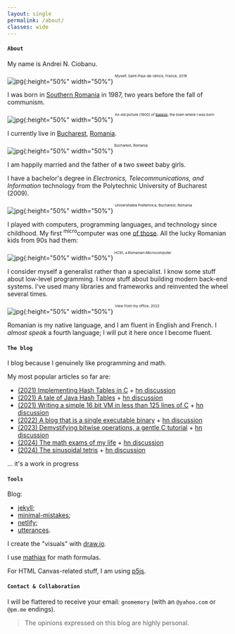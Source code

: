 ```yaml
---
layout: single
permalink: /about/
classes: wide
---
```


#### `About`

My name is Andrei N. Ciobanu. 

![jpg]({{site.url}}/assets/images/about/me-it.jpg){:height="50%" width="50%"}
<sup><sup><sup>Myself, Saint-Paul-de-Vence, France, 2019</sup></sup></sup>

I was born in [Southern Romania](https://en.wikipedia.org/wiki/Oltenia) in 1987, two years before the fall of communism.

![jpg]({{site.url}}/assets/images/about/bailesti.jpg){:height="50%" width="50%"}
<sup><sup><sup>An old picture (1900) of [Bailesti](https://en.wikipedia.org/wiki/B%C4%83ile%C8%99ti), the town where I was born</sup></sup></sup>


I currently live in [Bucharest](https://en.wikipedia.org/wiki/Bucharest), [Romania](https://en.wikipedia.org/wiki/Romania). 

![jpg]({{site.url}}/assets/images/about/bucuresti.jpg){:height="50%" width="50%"}<sup><sup><sup> Bucharest, Romania</sup></sup></sup>

I am happily married and the father of ~~a~~ two sweet baby girls. 

I have a bachelor's degree in *Electronics, Telecommunications, and Information* technology from the Polytechnic University of Bucharest (2009). 

![jpg]({{site.url}}/assets/images/about/politehnica.jpeg){:height="50%" width="50%"}
<sup><sup><sup> Universitatea Politehnica, Bucharest, Romania</sup></sup></sup>

I played with computers, programming languages, and technology since childhood. My first <sup>micro</sup>computer was one [of those](https://muzeuldecalculatoare.ro/2018/09/23/i-c-e-felix-hc-91/). All the lucky Romanian kids from 90s had them:

![jpg]({{site.url}}/assets/images/about/hc91.jpg){:height="50%" width="50%"}<sup><sup><sup> HC91, a Romanian Microcomputer</sup></sup></sup>

I consider myself a generalist rather than a specialist. I know some stuff about low-level programming. I know stuff about building modern back-end systems. I've used many libraries and frameworks and reinvented the wheel several times.

![jpg]({{site.url}}/assets/images/about/qtest1.jpg){:height="50%" width="50%"}
<sup><sup><sup>View from my office, 2022</sup></sup></sup>

Romanian is my native language, and I am fluent in English and French. I *almost speak* a fourth language; I will put it here once I become fluent.

#### `The blog`

I blog because I genuinely like programming and math. 

My most popular articles so far are:

* [(2021) Implementing Hash Tables in C]({{site.url}}/2021/10/02/implementing-hash-tables-in-c-part-1) + [hn discussion](https://news.ycombinator.com/item?id=28889442)
* [(2021) A tale of Java Hash Tables]({{site.url}}/2021/11/08/a-tale-of-java-hash-tables) + [hn discussion](https://news.ycombinator.com/item?id=29319151)
* [(2021) Writing a simple 16 bit VM in less than 125 lines of C]({{site.url}}/2021/12/01/writing-a-simple-vm-in-less-than-125-lines-of-c) + [hn discussion](https://news.ycombinator.com/item?id=29492183)
* [(2022) A blog that is a single executable binary]({{site.url}}/2022/04/10/a-blog-that-is-a-single-executable-binary) + [hn discussion](https://news.ycombinator.com/item?id=31081049)
* [(2023) Demystifying bitwise operations, a gentle C tutorial]({{site.url}}/2023/02/01/demystifying-bitwise-ops) + [hn discussion](https://news.ycombinator.com/item?id=35010447)
* [(2024) The math exams of my life]({{site.url}}/2024/01/09/the-most-important-math-exams-of-my-life) + [hn discussion](https://news.ycombinator.com/item?id=39081894)
* [(2024) The sinusoidal tetris]({{site.url}}/2024/02/06/the-sinusoidal-tetris) + [hn discussion](https://news.ycombinator.com/item?id=28889442)

... it's a work in progress

#### `Tools`

Blog:
* [jekyll](https://jekyllrb.com/);
* [minimal-mistakes](https://mmistakes.github.io/minimal-mistakes/);
* [netlify](https://www.netlify.com/);
* [utterances](https://utteranc.es/).

I create the "visuals" with [draw.io](https://drawio-app.com/). 

I use [mathjax](https://www.mathjax.org/) for math formulas.

For HTML Canvas-related stuff, I am using [p5js](https://p5js.org/).

#### `Contact & Collaboration` 

I will be flattered to receive your email: `gnomemory` (with an `@yahoo.com` or `@pm.me` endings). 

> The opinions expressed on this blog are highly personal. 
